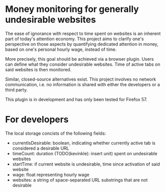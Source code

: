 # Money monitoring for generally undesirable websites
The ease of ignorance with respect to time spent on websites is an inherent part of today's attention economy. This project aims to clarify one's perspective on those aspects by quantifying dedicated attention in money, based on one's personal hourly wage, instead of time.

More precisely, this goal should be achieved via a browser plugin. Users can define what they consider undesirable websites. Time of active tabs on said websites is then monitored. 

Similar, closed-source alternatives exist. This project involves no network communication, i.e. no information is shared with either the developers or a third party.

This plugin is in development and has only been tested for Firefox 57.



# For developers

The local storage concists of the following fields:
- currentIsDesirable: boolean, indicating whether currently active tab is considered a desirable URL
- timeCount: duration (TODO(kevinkle): insert unit) spent on undesirable websites
- startTime: if current website is undesirable, time since activation of said website
- wage: float representing hourly wage
- websites: a string of space-separated URL substrings that are not desirable
